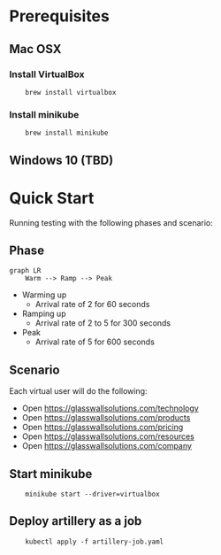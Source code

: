 # Prerequisites
## Mac OSX
### Install VirtualBox
```
    brew install virtualbox
```
### Install minikube
```
    brew install minikube
```
## Windows 10 (TBD)
# Quick Start 
Running testing with the following phases and scenario:
## Phase
```mermaid
graph LR
    Warm --> Ramp --> Peak
```
- Warming up 
    - Arrival rate of 2 for 60 seconds
- Ramping up
    - Arrival rate of 2 to 5 for 300 seconds
- Peak
    - Arrival rate of 5 for 600 seconds
## Scenario
Each virtual user will do the following:
- Open https://glasswallsolutions.com/technology
- Open https://glasswallsolutions.com/products
- Open https://glasswallsolutions.com/pricing
- Open https://glasswallsolutions.com/resources
- Open https://glasswallsolutions.com/company
## Start minikube
```
    minikube start --driver=virtualbox
```
## Deploy artillery as a job
```
    kubectl apply -f artillery-job.yaml
```

